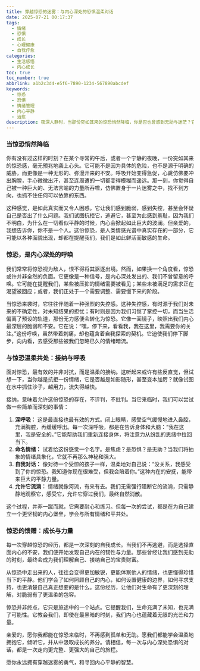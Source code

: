 ```yaml
---
title: 穿越惊恐的迷雾：与内心深处的恐惧温柔对话
date: 2025-07-21 00:17:37
tags:
  - 情绪
  - 恐惧
  - 成长
  - 心理健康
  - 自我疗愈
categories:
  - 生活感悟
  - 内心成长
toc: true
toc_number: true
abbrlink: a1b2c3d4-e5f6-7890-1234-567890abcdef
keywords:
  - 惊恐
  - 恐惧
  - 情绪管理
  - 内心平静
  - 治愈
description: 夜深人静时，当那份突如其来的惊恐悄然降临，你是否也曾感到无助与迷茫？它像一场突如其来的风暴，席卷我们的内心，让我们措手不及。但亲爱的，请相信，每一次与恐惧的相遇，都是一次与自我更深层对话的机会。这篇文章，想与你一同探索惊恐的本质，学会温柔地接纳它，并从中汲取力量，最终寻回内心的平静与光亮。
---
```


### 当惊恐悄然降临

你有没有过这样的时刻？在某个寻常的午后，或者一个宁静的夜晚，一份突如其来的惊恐感，毫无预兆地袭上心头。它可能不是因为具体的危险，也不是源于明确的威胁，而更像是一种无形的、弥漫开来的不安。呼吸开始变得急促，心跳仿佛要冲出胸膛，手心微微出汗，甚至连周遭的一切都变得模糊而遥远。那一刻，你觉得自己被一种巨大的、无法言喻的力量所吞噬，仿佛置身于一片迷雾之中，找不到方向，也抓不住任何可以依靠的东西。

这种感觉，是如此真实而又令人困惑。它让我们感到脆弱，感到失控，甚至会怀疑自己是否出了什么问题。我们试图抗拒它，逃避它，甚至为此感到羞耻，因为我们不明白，为什么在一切看似平静的时候，内心会掀起如此巨大的波澜。但亲爱的，我想告诉你，你不是一个人。这份惊恐，是人类情感光谱中真实存在的一部分，它可能以各种面貌出现，却都在提醒我们，我们是如此鲜活而敏感的生命。

### 惊恐，是内心深处的呼唤

我们常常将惊恐视为敌人，恨不得将其驱逐出境。然而，如果换一个角度看，惊恐或许并非全然的负面。它更像是一种信号，是内心深处发出的、我们不曾留意的呼唤。它可能在提醒我们，某些被压抑的情绪需要被看见；某些未被满足的需求正在渴望被回应；或者，我们正处于一个需要调整、需要慢下来的阶段。

当惊恐来袭时，它往往伴随着一种强烈的失控感。这种失控感，有时源于我们对未来的不确定性，对未知结果的担忧；有时则是因为我们习惯了掌控一切，而当生活偏离了预设的轨道，那份无力感便会转化为惊恐。它像一面镜子，映照出我们内心最深层的脆弱和不安。它在说：“嘿，停下来，看看我，我在这里，我需要你的关注。”这份呼唤，虽然带着刺痛，却也蕴含着自我探索的契机。它迫使我们停下脚步，向内看，去感受那些被我们忽略已久的情绪暗流。

### 与惊恐温柔共处：接纳与呼吸

面对惊恐，最有效的并非对抗，而是温柔的接纳。这听起来或许有些反直觉，但试想一下，当你越是抗拒一份情绪，它是否越是如影随形，甚至变本加厉？就像试图在水中抓住沙子，越用力，流失得越快。

接纳，意味着允许这份惊恐的存在，不评判，不批判。当它来临时，我们可以尝试做一些简单而深刻的事情：

1.  **深呼吸：** 这是最直接也最有效的方式。闭上眼睛，感受空气缓慢地进入鼻腔，充满胸腔，再缓缓呼出。每一次深呼吸，都是在告诉身体和大脑：“我在这里，我是安全的。”它能帮助我们重新连接身体，将注意力从纷乱的思绪中拉回当下。
2.  **命名情绪：** 试着给这份感觉一个名字。是焦虑？是恐惧？是无助？当我们将抽象的情绪具象化，它就不再那么神秘和强大。
3.  **自我对话：** 像对待一个受惊的孩子一样，温柔地对自己说：“没关系，我感受到了你的惊恐。我知道你现在很难受，但我会陪着你。”这种内在的安抚，能带来巨大的平静力量。
4.  **允许它流淌：** 情绪就像河流，有来有去。我们无需强行阻断它的流淌，只需静静地观察它，感受它，允许它穿过我们，最终自然消散。

这个过程，并非一蹴而就，它需要耐心和练习。但每一次的尝试，都是在为自己建立一个更坚韧的内心堡垒，学会与所有情绪和平共处。

### 惊恐的馈赠：成长与力量

每一次穿越惊恐的经历，都是一次深刻的自我成长。当我们不再逃避，而是选择直面内心的不安，我们便开始发现自己内在的韧性与力量。那些曾经让我们感到无助的时刻，最终会成为我们理解自己、接纳自己的宝贵财富。

从惊恐中走出来的人，往往会变得更加敏锐，更能体察他人的情绪，也更懂得珍惜当下的平静。他们学会了如何照顾自己的内心，如何设置健康的边界，如何寻求支持，也更清楚自己真正想要的是什么。这份经历，让他们对生命有了更深刻的理解，对脆弱有了更温柔的包容。

惊恐并非终点，它只是旅途中的一个站点。它提醒我们，生命充满了未知，也充满了可能性。它教会我们，即使在最黑暗的时刻，我们内心也蕴藏着无限的光芒和力量。

亲爱的，愿你我都能在惊恐来临时，不再感到孤单和无助。愿我们都能学会温柔地拥抱它，倾听它，并从中汲取成长的养分。请相信，每一次与内心深处恐惧的对话，都是一次走向更完整、更强大的自己的旅程。

愿你永远拥有穿越迷雾的勇气，和寻回内心平静的智慧。